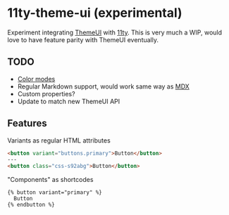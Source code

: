 # 11ty-theme-ui (experimental)
Experiment integrating [ThemeUI](https://theme-ui.com/) with [11ty](https://www.11ty.dev/). This is very much a WIP, would love to have feature parity with ThemeUI eventually.

## TODO
- [Color modes](https://theme-ui.com/color-modes)
- Regular Markdown support, would work same way as [MDX](https://theme-ui.com/styling-mdx)
- Custom properties?
- Update to match new ThemeUI API

## Features

Variants as regular HTML attributes

```html
<button variant="buttons.primary">Button</button>
---
<button class="css-s92abg">Button</button>
```

"Components" as shortcodes

```njk
{% button variant="primary" %}
  Button
{% endbutton %}
```
